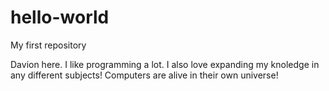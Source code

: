 # hello-world
My first repository

Davion here. I like programming a lot. I also love expanding my knoledge in any different subjects!
Computers are alive in their own universe!
